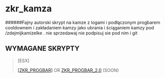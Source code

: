# zkr_kamza

######Fajny autorski skrypt na kamze z logami i podłączonym progbarem cooldownem i zakładaniem kamzy jako ubrania i ściąganiem kamzy pod /zdejmijkamizelke . nie sprzedawaj nie podpisuj sie pod nim i git

## WYMAGANE SKRYPTY 

>[ESX]
>
>[[ZKR_PROGBAR]](https://github.com/ZIKOREK/zkr_progbar) OR [ZKR_PROGBAR_2.0](https://github.com/ZIKOREK/zkr_kamza2.0) (SOON)







